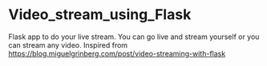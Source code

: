 # Video_stream_using_Flask
Flask app to do your live stream. You can go live and stream yourself or you can stream any video. Inspired from https://blog.miguelgrinberg.com/post/video-streaming-with-flask 
